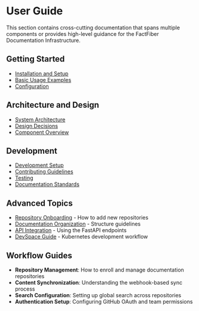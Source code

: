 # User Guide

This section contains cross-cutting documentation that spans multiple components
or provides high-level guidance for the FactFiber Documentation Infrastructure.

## Getting Started

- [Installation and Setup](getting-started.md)
- [Basic Usage Examples](getting-started.md#usage)
- [Configuration](getting-started.md#configuration)

## Architecture and Design

- [System Architecture](architecture.md)
- [Design Decisions](architecture.md#design-decisions)
- [Component Overview](architecture.md#components)

## Development

- [Development Setup](development.md)
- [Contributing Guidelines](development.md#contributing)
- [Testing](development.md#testing)
- [Documentation Standards](documentation_standards.md)

## Advanced Topics

- [Repository Onboarding](repository_onboarding.md) - How to add new repositories
- [Documentation Organization](documentation_organization.md) - Structure guidelines
- [API Integration](../api/) - Using the FastAPI endpoints
- [DevSpace Guide](../dev/devspace-guide.md) - Kubernetes development workflow

## Workflow Guides

- **Repository Management**: How to enroll and manage documentation repositories
- **Content Synchronization**: Understanding the webhook-based sync process
- **Search Configuration**: Setting up global search across repositories
- **Authentication Setup**: Configuring GitHub OAuth and team permissions
